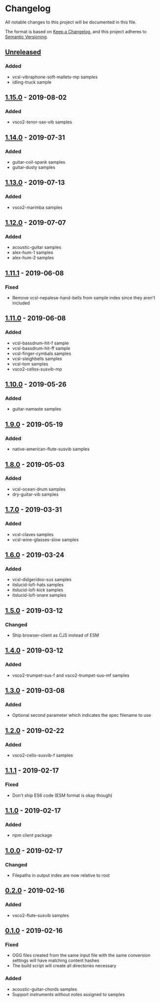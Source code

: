 # Changelog

All notable changes to this project will be documented in this file.

The format is based on [Keep a Changelog](https://keepachangelog.com/en/1.0.0/),
and this project adheres to [Semantic Versioning](https://semver.org/spec/v2.0.0.html).

## [Unreleased]

### Added

- vcsl-vibraphone-soft-mallets-mp samples
- idling-truck sample

## [1.15.0] - 2019-08-02

### Added

- vsco2-tenor-sax-vib samples

## [1.14.0] - 2019-07-31

### Added

- guitar-coil-spank samples
- guitar-dusty samples

## [1.13.0] - 2019-07-13

### Added

- vsco2-marimba samples

## [1.12.0] - 2019-07-07

### Added

- acoustic-guitar samples
- alex-hum-1 samples
- alex-hum-2 samples

## [1.11.1] - 2019-06-08

### Fixed

- Remove vcsl-nepalese-hand-bells from sample index since they aren't included

## [1.11.0] - 2019-06-08

### Added

- vcsl-bassdrum-hit-f sample
- vcsl-bassdrum-hit-ff sample
- vcsl-finger-cymbals samples
- vcsl-sleighbells samples
- vcsl-tom samples
- vsco2-cellos-susvib-mp

## [1.10.0] - 2019-05-26

### Added

- guitar-namaste samples

## [1.9.0] - 2019-05-19

### Added

- native-american-flute-susvib samples

## [1.8.0] - 2019-05-03

### Added

- vcsl-ocean-drum samples
- dry-guitar-vib samples

## [1.7.0] - 2019-03-31

### Added

- vcsl-claves samples
- vcsl-wine-glasses-slow samples

## [1.6.0] - 2019-03-24

### Added

- vcsl-didgeridoo-sus samples
- itslucid-lofi-hats samples
- itslucid-lofi-kick samples
- itslucid-lofi-snare samples

## [1.5.0] - 2019-03-12

### Changed

- Ship browser-client as CJS instead of ESM

## [1.4.0] - 2019-03-12

### Added

- vsco2-trumpet-sus-f and vsco2-trumpet-sus-mf samples

## [1.3.0] - 2019-03-08

### Added

- Optional second parameter which indicates the spec filename to use

## [1.2.0] - 2019-02-22

### Added

- vsco2-cello-susvib-f samples

## [1.1.1] - 2019-02-17

### Fixed

- Don't ship ES6 code (ESM format is okay though)

## [1.1.0] - 2019-02-17

### Added

- npm client package

## [1.0.0] - 2019-02-17

### Changed

- Filepaths in output index are now relative to root

## [0.2.0] - 2019-02-16

### Added

- vsco2-flute-susvib samples

## [0.1.0] - 2019-02-16

### Fixed

- OGG files created from the same input file with the same conversion settings will have matching content hashes
- The build script will create all directories necessary

### Added

- acoustic-guitar-chords samples
- Support instruments without notes assigned to samples

[unreleased]: https://github.com/generative-music/samples.generative.fm/compare/v1.15.0...HEAD
[1.15.0]: https://github.com/generative-music/samples.generative.fm/compare/v1.14.0...v1.15.0
[1.14.0]: https://github.com/generative-music/samples.generative.fm/compare/v1.13.0...v1.14.0
[1.13.0]: https://github.com/generative-music/samples.generative.fm/compare/v1.12.0...v1.13.0
[1.12.0]: https://github.com/generative-music/samples.generative.fm/compare/v1.11.1...v1.12.0
[1.11.1]: https://github.com/generative-music/samples.generative.fm/compare/v1.11.0...v1.11.1
[1.11.0]: https://github.com/generative-music/samples.generative.fm/compare/v1.10.0...v1.11.0
[1.10.0]: https://github.com/generative-music/samples.generative.fm/compare/v1.9.0...v1.10.0
[1.9.0]: https://github.com/generative-music/samples.generative.fm/compare/v1.8.0...v1.9.0
[1.8.0]: https://github.com/generative-music/samples.generative.fm/compare/v1.7.0...v1.8.0
[1.7.0]: https://github.com/generative-music/samples.generative.fm/compare/v1.6.0...v1.7.0
[1.6.0]: https://github.com/generative-music/samples.generative.fm/compare/v1.5.0...v1.6.0
[1.5.0]: https://github.com/generative-music/samples.generative.fm/compare/v1.4.0...v1.5.0
[1.4.0]: https://github.com/generative-music/samples.generative.fm/compare/v1.3.0...v1.4.0
[1.3.0]: https://github.com/generative-music/samples.generative.fm/compare/v1.2.0...v1.3.0
[1.2.0]: https://github.com/generative-music/samples.generative.fm/compare/v1.1.1...v1.2.0
[1.1.1]: https://github.com/generative-music/samples.generative.fm/compare/v1.1.0...v1.1.1
[1.1.0]: https://github.com/generative-music/samples.generative.fm/compare/v1.0.0...v1.1.0
[1.0.0]: https://github.com/generative-music/samples.generative.fm/compare/v0.2.0...v1.0.0
[0.2.0]: https://github.com/generative-music/samples.generative.fm/compare/v0.1.0...v0.2.0
[0.1.0]: https://github.com/generative-music/samples.generative.fm/compare/v0.0.5...v0.1.0
